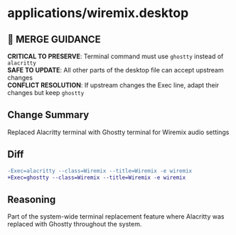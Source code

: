 # applications/wiremix.desktop

## 🚨 MERGE GUIDANCE
**CRITICAL TO PRESERVE**: Terminal command must use `ghostty` instead of `alacritty`  
**SAFE TO UPDATE**: All other parts of the desktop file can accept upstream changes  
**CONFLICT RESOLUTION**: If upstream changes the Exec line, adapt their changes but keep `ghostty`

## Change Summary
Replaced Alacritty terminal with Ghostty terminal for Wiremix audio settings

## Diff
```diff
-Exec=alacritty --class=Wiremix --title=Wiremix -e wiremix
+Exec=ghostty --class=Wiremix --title=Wiremix -e wiremix
```

## Reasoning
Part of the system-wide terminal replacement feature where Alacritty was replaced with Ghostty throughout the system.